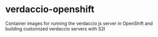 # verdaccio-openshift

Container images for running the verdaccio js server in OpenShift and building customized verdaccio servers with S2I
